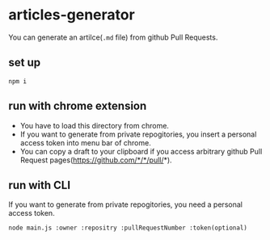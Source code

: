 # articles-generator
You can generate an artilce(`.md` file) from github Pull Requests.

## set up
```
npm i 
```
## run with chrome extension
- You have to load this directory from chrome.
- If you want to  generate from private repogitories, you insert a personal access token into menu bar of chrome.
- You can copy a draft to your clipboard if you access arbitrary github Pull Request pages(https://github.com/*/*/pull/*).

## run with CLI
If you want to generate from private repogitories, you need a personal access token.

```
node main.js :owner :repositry :pullRequestNumber :token(optional)
```
